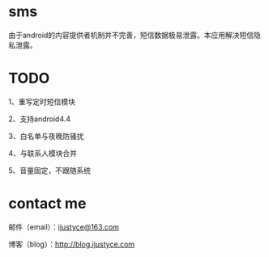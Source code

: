 sms
==========
由于android的内容提供者机制并不完善，短信数据极易泄露。本应用解决短信隐私泄露。

TODO
==========
1、重写定时短信模块

2、支持android4.4

3、白名单与夜晚防骚扰

4、与联系人模块合并

5、音量固定，不跟随系统


contact me
==========

邮件（email）：ijustyce@163.com

博客（blog）：http://blog.ijustyce.com
